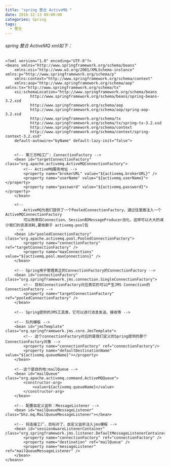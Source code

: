 ```yaml
---
title: "spring 整合 ActiveMQ "
date: 2016-12-13 09:00:00
categories: Spring
tags:
  - 整合
---
```


###### spring 整合 ActiveMQ xml如下：

    <?xml version="1.0" encoding="UTF-8"?>
    <beans xmlns="http://www.springframework.org/schema/beans"
    	xmlns:xsi="http://www.w3.org/2001/XMLSchema-instance" xmlns:p="http://www.springframework.org/schema/p"
    	xmlns:context="http://www.springframework.org/schema/context"
    	xmlns:aop="http://www.springframework.org/schema/aop" xmlns:tx="http://www.springframework.org/schema/tx"
    	xsi:schemaLocation="http://www.springframework.org/schema/beans  
               http://www.springframework.org/schema/beans/spring-beans-3.2.xsd  
               http://www.springframework.org/schema/aop   
               http://www.springframework.org/schema/aop/spring-aop-3.2.xsd  
               http://www.springframework.org/schema/tx  
               http://www.springframework.org/schema/tx/spring-tx-3.2.xsd  
               http://www.springframework.org/schema/context  
               http://www.springframework.org/schema/context/spring-context-3.2.xsd"
    	default-autowire="byName" default-lazy-init="false">
    
    
    	<!-- 第三方MQ工厂: ConnectionFactory -->
    	<bean id="targetConnectionFactory" class="org.apache.activemq.ActiveMQConnectionFactory">
    		<!-- ActiveMQ服务地址 -->
            <property name="brokerURL" value="${activemq.brokerURL}" />
            <property name="userName" value="${activemq.userName}"></property>
            <property name="password" value="${activemq.password}"></property> 
    	</bean>
    	
        <!-- 
        	ActiveMQ为我们提供了一个PooledConnectionFactory，通过往里面注入一个ActiveMQConnectionFactory
        	可以用来将Connection、Session和MessageProducer池化，这样可以大大的减少我们的资源消耗,要依赖于 activemq-pool包
         -->
    	<bean id="pooledConnectionFactory" class="org.apache.activemq.pool.PooledConnectionFactory">
    		<property name="connectionFactory" ref="targetConnectionFactory" />
    		<property name="maxConnections" value="${activemq.pool.maxConnections}" />
    	</bean>
    
    	<!-- Spring用于管理真正的ConnectionFactory的ConnectionFactory -->
    	<bean id="connectionFactory" class="org.springframework.jms.connection.SingleConnectionFactory">
    		<!-- 目标ConnectionFactory对应真实的可以产生JMS Connection的ConnectionFactory -->
    		<property name="targetConnectionFactory" ref="pooledConnectionFactory" />
    	</bean>
    	
    	<!-- Spring提供的JMS工具类，它可以进行消息发送、接收等 -->
    	
    	<!-- 队列模板 -->
    	<bean id="jmsTemplate" class="org.springframework.jms.core.JmsTemplate">  
    	    <!-- 这个connectionFactory对应的是我们定义的Spring提供的那个ConnectionFactory对象 -->  
    	    <property name="connectionFactory" ref="connectionFactory"/>  
    	    <property name="defaultDestinationName" value="${activemq.queueName}"></property>
    	</bean> 
    	
    	<!--这个是目的地:mailQueue -->
    	<bean id="mailQueue" class="org.apache.activemq.command.ActiveMQQueue">
    		<constructor-arg>
    			<value>${activemq.queueName}</value>
    		</constructor-arg>
    	</bean>
    
    	<!-- 配置自定义监听：MessageListener -->
    	<bean id="mailQueueMessageListener" class="bhz.mq.MailQueueMessageListener"></bean>
    
    	<!-- 将连接工厂、目标对了、自定义监听注入jms模板 -->
    	<bean id="sessionAwareListenerContainer" class="org.springframework.jms.listener.DefaultMessageListenerContainer">
    		<property name="connectionFactory" ref="connectionFactory" />
    		<property name="destination" ref="mailQueue" />
    		<property name="messageListener" ref="mailQueueMessageListener" />
    	</bean>
    </beans>